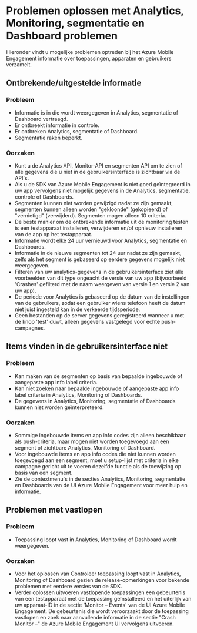 <properties 
   pageTitle="Azure mobiele betrokkenheid bij de Troubleshooting Guide - Analytics" 
   description="Problemen met Analytics, Monitoring, segmentatie en Dashboard in Azure Mobile Engagement" 
   services="mobile-engagement" 
   documentationCenter="" 
   authors="piyushjo" 
   manager="dwrede" 
   editor=""/>

<tags
   ms.service="mobile-engagement"
   ms.devlang="na"
   ms.topic="article"
   ms.tgt_pltfrm="mobile-multiple"
   ms.workload="mobile" 
   ms.date="08/19/2016"
   ms.author="piyushjo"/>

# <a name="troubleshooting-guide-for-analytics-monitoring-segmentation-and-dashboard-issues"></a>Problemen oplossen met Analytics, Monitoring, segmentatie en Dashboard problemen

Hieronder vindt u mogelijke problemen optreden bij het Azure Mobile Engagement informatie over toepassingen, apparaten en gebruikers verzamelt.

## <a name="missingdelayed-information"></a>Ontbrekende/uitgestelde informatie

### <a name="issue"></a>Probleem
- Informatie is in die wordt weergegeven in Analytics, segmentatie of Dashboard vertraagd.
- Er ontbreekt informatie in controle.
- Er ontbreken Analytics, segmentatie of Dashboard.
- Segmentatie raken beperkt.

### <a name="causes"></a>Oorzaken

- Kunt u de Analytics API, Monitor-API en segmenten API om te zien of alle gegevens die u niet in de gebruikersinterface is zichtbaar via de API's.
- Als u de SDK van Azure Mobile Engagement is niet goed geïntegreerd in uw app vervolgens niet mogelijk gegevens in de Analytics, segmentatie, controle of Dashboards.
- Segmenten kunnen niet worden gewijzigd nadat ze zijn gemaakt, segmenten kunnen alleen worden "gekloonde" (gekopieerd) of "vernietigd" (verwijderd). Segmenten mogen alleen 10 criteria.
- De beste manier om de ontbrekende informatie uit de monitoring testen is een testapparaat installeren, verwijderen en/of opnieuw installeren van de app op het testapparaat.
- Informatie wordt elke 24 uur vernieuwd voor Analytics, segmentatie en Dashboards.
- Informatie in de nieuwe segmenten tot 24 uur nadat ze zijn gemaakt, zelfs als het segment is gebaseerd op eerdere gegevens mogelijk niet weergegeven.
- Filteren van uw analytics-gegevens in de gebruikersinterface ziet alle voorbeelden van dit type ongeacht de versie van uw app (bijvoorbeeld 'Crashes' gefilterd met de naam weergeven van versie 1 en versie 2 van uw app).
- De periode voor Analytics is gebaseerd op de datum van de instellingen van de gebruikers, zodat een gebruiker wiens telefoon heeft de datum niet juist ingesteld kan in de verkeerde tijdsperiode.
- Geen bestanden op de server gegevens geregistreerd wanneer u met de knop 'test' duwt, alleen gegevens vastgelegd voor echte push-campagnes.

## <a name="cant-locate-items-in-ui"></a>Items vinden in de gebruikersinterface niet

### <a name="issue"></a>Probleem
- Kan maken van de segmenten op basis van bepaalde ingebouwde of aangepaste app info label criteria.
- Kan niet zoeken naar bepaalde ingebouwde of aangepaste app info label criteria in Analytics, Monitoring of Dashboards.
- De gegevens in Analytics, Monitoring, segmentatie of Dashboards kunnen niet worden geïnterpreteerd.

### <a name="causes"></a>Oorzaken

- Sommige ingebouwde items en app info codes zijn alleen beschikbaar als push-criteria, maar mogen niet worden toegevoegd aan een segment of zichtbare Analytics, Monitoring of Dashboard. 
- Voor ingebouwde items en app info codes die niet kunnen worden toegevoegd aan een segment, moet u setup-lijst met criteria in elke campagne gericht uit te voeren dezelfde functie als de toewijzing op basis van een segment.
- Zie de contextmenu's in de secties Analytics, Monitoring, segmentatie en Dashboards van de UI Azure Mobile Engagement voor meer hulp en informatie.

## <a name="crash-troubleshooting"></a>Problemen met vastlopen

### <a name="issue"></a>Probleem
- Toepassing loopt vast in Analytics, Monitoring of Dashboard wordt weergegeven.

### <a name="causes"></a>Oorzaken

- Voor het oplossen van Controleer toepassing loopt vast in Analytics, Monitoring of Dashboard gezien de release-opmerkingen voor bekende problemen met eerdere versies van de SDK.
- Verder oplossen uitvoeren vastlopende toepassingen een gebeurtenis van een testapparaat met de toepassing geïnstalleerd en het uiterlijk van uw apparaat-ID in de sectie 'Monitor – Events' van de UI Azure Mobile Engagement. De gebeurtenis die wordt veroorzaakt door de toepassing vastlopen en zoek naar aanvullende informatie in de sectie "Crash Monitor –" de Azure Mobile Engagement UI vervolgens uitvoeren. 

 
